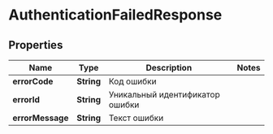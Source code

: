 

# AuthenticationFailedResponse


## Properties

Name | Type | Description | Notes
------------ | ------------- | ------------- | -------------
**errorCode** | **String** | Код ошибки | 
**errorId** | **String** | Уникальный идентификатор ошибки | 
**errorMessage** | **String** | Текст ошибки | 




